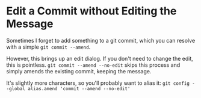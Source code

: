 # Edit a Commit without Editing the Message

Sometimes I forget to add something to a git commit, which you can resolve with a simple `git commit --amend`.

However, this brings up an edit dialog. If you don't need to change the edit, this is pointless.
`git commit --amend --no-edit` skips this process and simply amends the existing commit, keeping the message.

It's slightly more characters, so you'll probably want to alias it:
`git config --global alias.amend 'commit --amend --no-edit'`

